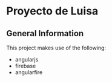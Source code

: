 # Proyecto de Luisa

## General Information

This project makes use of the following:

- angularjs
- firebase
- angularfire
